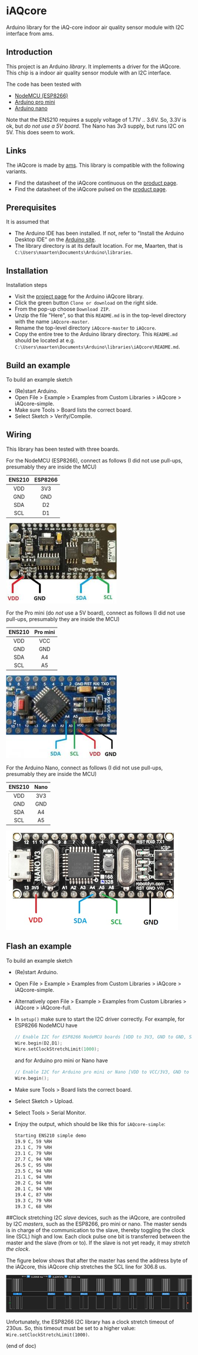 # iAQcore
Arduino library for the iAQ-core indoor air quality sensor module with I2C interface from ams.

## Introduction
This project is an Arduino *library*. It implements a driver for the iAQcore.
This chip is a indoor air quality sensor module with an I2C interface.

The code has been tested with
 - [NodeMCU (ESP8266)](https://www.aliexpress.com/item/NodeMCU-V3-Lua-WIFI-module-integration-of-ESP8266-extra-memory-32M-flash-USB-serial-CP2102/32779738528.html)
 - [Arduino pro mini](https://www.aliexpress.com/item/ProMini-ATmega328P-3-3V-Compatible-for-Arduino-Pro-Mini/32525927539.html)
 - [Arduino nano](https://www.aliexpress.com/item/Nano-CH340-ATmega328P-MicroUSB-Compatible-for-Arduino-Nano-V3/32572612009.html)

Note that the ENS210 requires a supply voltage of 1.71V .. 3.6V.
So, 3.3V is ok, but *do not use a 5V board*.
The Nano has 3v3 supply, but runs I2C on 5V. This does seem to work.

## Links
The iAQcore is made by [ams](http://www.ams.com). This library is compatible with the following variants.
 - Find the datasheet of the iAQcore continuous on the
   [product page](http://ams.com/eng/Products/Environmental-Sensors/Air-Quality-Sensors/iAQ-core-C).
 - Find the datasheet of the iAQcore pulsed on the
   [product page](http://ams.com/eng/Products/Environmental-Sensors/Air-Quality-Sensors/iAQ-core-P).

## Prerequisites
It is assumed that
 - The Arduino IDE has been installed.
   If not, refer to "Install the Arduino Desktop IDE" on the
   [Arduino site](https://www.arduino.cc/en/Guide/HomePage).
 - The library directory is at its default location.
   For me, Maarten, that is `C:\Users\maarten\Documents\Arduino\libraries`.

## Installation
Installation steps
 - Visit the [project page](https://github.com/maarten-pennings/iAQcore) for the Arduino iAQcore library.
 - Click the green button `Clone or download` on the right side.
 - From the pop-up choose `Download ZIP`.
 - Unzip the file "Here", so that this `README.md` is in the top-level directory
   with the name `iAQcore-master`.
 - Rename the top-level directory `iAQcore-master` to `iAQcore`.
 - Copy the entire tree to the Arduino library directory.
   This `README.md` should be located at e.g.
   `C:\Users\maarten\Documents\Arduino\libraries\iAQcore\README.md`.

## Build an example
To build an example sketch
 - (Re)start Arduino.
 - Open File > Example > Examples from Custom Libraries > iAQcore > iAQcore-simple.
 - Make sure Tools > Board lists the correct board.
 - Select Sketch > Verify/Compile.

## Wiring
This library has been tested with three boards.

For the NodeMCU (ESP8266), connect as follows (I did not use pull-ups, presumably they are inside the MCU)

| ENS210 | ESP8266 |
|:------:|:-------:|
|   VDD  |   3V3   |
|   GND  |   GND   |
|   SDA  |   D2    |
|   SCL  |   D1    |

![wiring ESP8266 NoeMCU](wire-esp.jpg)

For the Pro mini (do *not* use a 5V board), connect as follows  (I did not use pull-ups, presumably they are inside the MCU)

| ENS210 | Pro mini |
|:------:|:--------:|
|   VDD  |   VCC    |
|   GND  |   GND    |
|   SDA  |    A4    |
|   SCL  |    A5    |

![wiring pro mini](wire-promini.jpg)

For the Arduino Nano, connect as follows  (I did not use pull-ups, presumably they are inside the MCU)

| ENS210 |   Nano   |
|:------:|:--------:|
|   VDD  |   3V3    |
|   GND  |   GND    |
|   SDA  |    A4    |
|   SCL  |    A5    |

![wiring nano](wire-nanov3.jpg)

## Flash an example
To build an example sketch
 - (Re)start Arduino.
 - Open File > Example > Examples from Custom Libraries > iAQcore > iAQcore-simple.
 - Alternatively open File > Example > Examples from Custom Libraries > iAQcore > iAQcore-full.
 - In `setup()` make sure to start the I2C driver correctly.
   For example, for ESP8266 NodeMCU have
     ```C++
     // Enable I2C for ESP8266 NodeMCU boards [VDD to 3V3, GND to GND, SDA to D2, SCL to D1]
     Wire.begin(D2,D1); 
     Wire.setClockStretchLimit(1000); 
     ```
   and for Arduino pro mini or Nano have
     ```C++
     // Enable I2C for Arduino pro mini or Nano [VDD to VCC/3V3, GND to GND, SDA to A4, SCL to A5]
     Wire.begin(); 
     ```
 - Make sure Tools > Board lists the correct board.
 - Select Sketch > Upload.
 - Select Tools > Serial Monitor.
 - Enjoy the output, which should be like this for `iAQcore-simple`:

     ```Text
     Starting ENS210 simple demo
     19.9 C, 59 %RH
     23.1 C, 79 %RH
     23.1 C, 79 %RH
     27.7 C, 94 %RH
     26.5 C, 95 %RH
     23.5 C, 94 %RH
     21.1 C, 94 %RH
     20.2 C, 94 %RH
     20.1 C, 94 %RH
     19.4 C, 87 %RH
     19.3 C, 79 %RH
     19.3 C, 68 %RH
     ```

##Clock stretching
I2C _slave_ devices, such as the iAQcore, are controlled by I2C _masters_, such as the ESP8266, pro mini or nano.
The master sends is in charge of the communication to the slave, thereby toggling the clock line (SCL) high and low.
Each clock pulse one bit is transferred between the master and the slave (from or to).
If the slave is not yet ready, it may _stretch the clock_.

The figure below shows that after the master has send the address byte of the iAQcore, this iAQcore chip
stretches the SCL line for 306.8 us. 

![Clock stretching](iaqcore-clock-stretch.png)

Unfortunately, the ESP8266 I2C library has a clock stretch timeout of 230us.
So, this timeout must be set to a higher value: `Wire.setClockStretchLimit(1000)`.

(end of doc)
